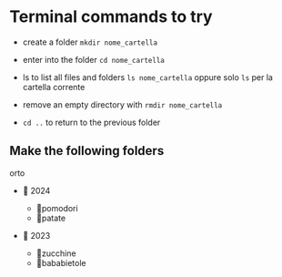 # Terminal commands to try

- create a folder `mkdir nome_cartella`
  
- enter into the folder `cd nome_cartella`
- ls to list all files and folders `ls nome_cartella` oppure solo `ls` per la cartella corrente
- remove an empty directory with `rmdir nome_cartella`
- `cd ..` to return to the previous folder

## Make the following folders

orto

- 📂 2024
  - 📂pomodori
  - 📂patate
  
- 📂 2023
  - 📂zucchine
  - 📂bababietole
  